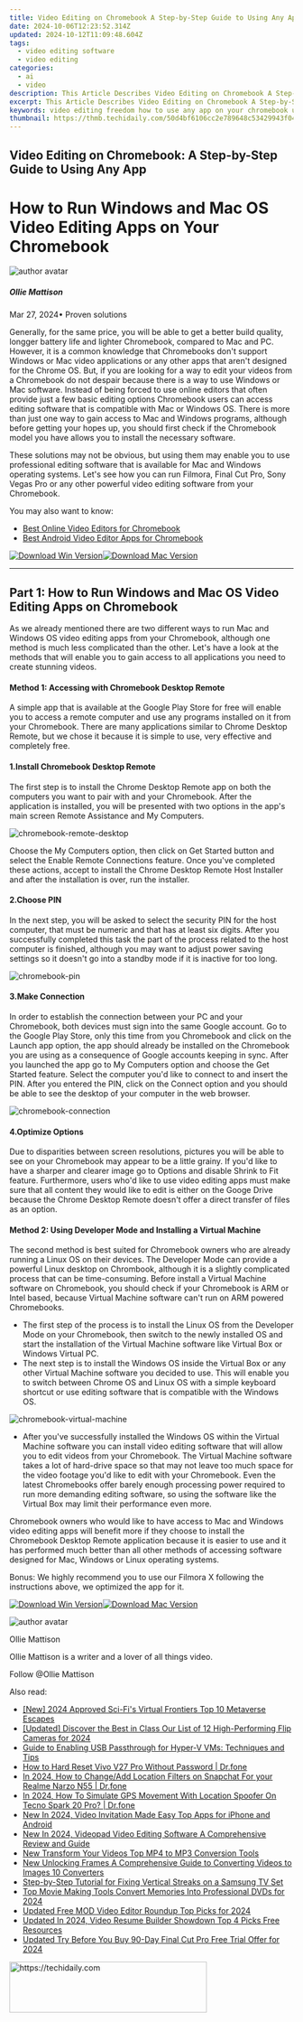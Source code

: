 ```yaml
---
title: Video Editing on Chromebook A Step-by-Step Guide to Using Any App for 2024
date: 2024-10-06T12:23:52.314Z
updated: 2024-10-12T11:09:48.604Z
tags: 
  - video editing software
  - video editing
categories: 
  - ai
  - video
description: This Article Describes Video Editing on Chromebook A Step-by-Step Guide to Using Any App for 2024
excerpt: This Article Describes Video Editing on Chromebook A Step-by-Step Guide to Using Any App for 2024
keywords: video editing freedom how to use any app on your chromebook updated 2023,mastering nikon footage a step by step guide to video editing,video editing on chromebook a step by step guide to using any app,easy gopro video editing a step by step guide for macbook users,mastering canon footage a step by step guide to video editing,mastering canon footage a step by step video editing guide,effortless video editing a step by step guide to gopro quik on macbook
thumbnail: https://thmb.techidaily.com/50d4bf6106cc2e789648c53429943f049229011e6f572fe9945c7d91985d72b7.jpg
---
```


## Video Editing on Chromebook: A Step-by-Step Guide to Using Any App

# How to Run Windows and Mac OS Video Editing Apps on Your Chromebook

![author avatar](https://images.wondershare.com/filmora/article-images/ollie-mattison.jpg)

##### Ollie Mattison

 Mar 27, 2024• Proven solutions

Generally, for the same price, you will be able to get a better build quality, longger battery life and lighter Chromebook, compared to Mac and PC. However, it is a common knowledge that Chromebooks don't support Windows or Mac video applications or any other apps that aren't designed for the Chrome OS. But, if you are looking for a way to edit your videos from a Chromebook do not despair because there is a way to use Windows or Mac software. Instead of being forced to use online editors that often provide just a few basic editing options Chromebook users can access editing software that is compatible with Mac or Windows OS. There is more than just one way to gain access to Mac and Windows programs, although before getting your hopes up, you should first check if the Chromebook model you have allows you to install the necessary software.

These solutions may not be obvious, but using them may enable you to use professional editing software that is available for Mac and Windows operating systems. Let's see how you can run Filmora, Final Cut Pro, Sony Vegas Pro or any other powerful video editing software from your Chromebook.

You may also want to know:

* [Best Online Video Editors for Chromebook](https://tools.techidaily.com/wondershare/filmora/download/)
* [](https://tools.techidaily.com/wondershare/filmora/download/)[Best Android Video Editor Apps for Chromebook](https://tools.techidaily.com/wondershare/filmora/download/)[](https://tools.techidaily.com/wondershare/filmora/download/)

[![Download Win Version](https://images.wondershare.com/filmora/guide/download-btn-win.jpg)](https://tools.techidaily.com/wondershare/filmora/download/)[![Download Mac Version](https://images.wondershare.com/filmora/guide/download-btn-mac.jpg)](https://tools.techidaily.com/wondershare/filmora/download/)

---

## Part 1: How to Run Windows and Mac OS Video Editing Apps on Chromebook

As we already mentioned there are two different ways to run Mac and Windows OS video editing apps from your Chromebook, although one method is much less complicated than the other. Let's have a look at the methods that will enable you to gain access to all applications you need to create stunning videos.

#### Method 1: Accessing with Chromebook Desktop Remote

A simple app that is available at the Google Play Store for free will enable you to access a remote computer and use any programs installed on it from your Chromebook. There are many applications similar to Chrome Desktop Remote, but we chose it because it is simple to use, very effective and completely free.

#### 1.Install Chromebook Desktop Remote

The first step is to install the Chrome Desktop Remote app on both the computers you want to pair with and your Chromebook. After the application is installed, you will be presented with two options in the app's main screen Remote Assistance and My Computers.

![chromebook-remote-desktop](https://images.wondershare.com/filmora/article-images/chromebook-remote-desktop.jpg)

Choose the My Computers option, then click on Get Started button and select the Enable Remote Connections feature. Once you've completed these actions, accept to install the Chrome Desktop Remote Host Installer and after the installation is over, run the installer.

#### 2.Choose PIN

In the next step, you will be asked to select the security PIN for the host computer, that must be numeric and that has at least six digits. After you successfully completed this task the part of the process related to the host computer is finished, although you may want to adjust power saving settings so it doesn't go into a standby mode if it is inactive for too long.

![chromebook-pin](https://images.wondershare.com/filmora/article-images/chromebook-pin.jpg)

#### 3.Make Connection

In order to establish the connection between your PC and your Chromebook, both devices must sign into the same Google account. Go to the Google Play Store, only this time from you Chromebook and click on the Launch app option, the app should already be installed on the Chromebook you are using as a consequence of Google accounts keeping in sync. After you launched the app go to My Computers option and choose the Get Started feature. Select the computer you'd like to connect to and insert the PIN. After you entered the PIN, click on the Connect option and you should be able to see the desktop of your computer in the web browser.

![chromebook-connection](https://images.wondershare.com/filmora/article-images/chromebook-connection.jpg)

#### 4.Optimize Options

Due to disparities between screen resolutions, pictures you will be able to see on your Chromebook may appear to be a little grainy. If you'd like to have a sharper and clearer image go to Options and disable Shrink to Fit feature. Furthermore, users who'd like to use video editing apps must make sure that all content they would like to edit is either on the Googe Drive because the Chrome Desktop Remote doesn't offer a direct transfer of files as an option.

#### Method 2: Using Developer Mode and Installing a Virtual Machine

The second method is best suited for Chromebook owners who are already running a Linux OS on their devices. The Developer Mode can provide a powerful Linux desktop on Chrombook, although it is a slightly complicated process that can be time-consuming. Before install a Virtual Machine software on Chromebook, you should check if your Chromebook is ARM or Intel based, because Virtual Machine software can't run on ARM powered Chromebooks.

* The first step of the process is to install the Linux OS from the Developer Mode on your Chromebook, then switch to the newly installed OS and start the installation of the Virtual Machine software like Virtual Box or Windows Virtual PC.
* The next step is to install the Windows OS inside the Virtual Box or any other Virtual Machine software you decided to use. This will enable you to switch between Chrome OS and Linux OS with a simple keyboard shortcut or use editing software that is compatible with the Windows OS.

![chromebook-virtual-machine](https://images.wondershare.com/filmora/article-images/chromebook-virtual-machine.jpg)

* After you've successfully installed the Windows OS within the Virtual Machine software you can install video editing software that will allow you to edit videos from your Chromebook. The Virtual Machine software takes a lot of hard-drive space so that may not leave too much space for the video footage you'd like to edit with your Chromebook. Even the latest Chromebooks offer barely enough processing power required to run more demanding editing software, so using the software like the Virtual Box may limit their performance even more.

Chromebook owners who would like to have access to Mac and Windows video editing apps will benefit more if they choose to install the Chromebook Desktop Remote application because it is easier to use and it has performed much better than all other methods of accessing software designed for Mac, Windows or Linux operating systems.

Bonus: We highly recommend you to use our Filmora X following the instructions above, we optimized the app for it.

[![Download Win Version](https://images.wondershare.com/filmora/guide/download-btn-win.jpg)](https://tools.techidaily.com/wondershare/filmora/download/)[![Download Mac Version](https://images.wondershare.com/filmora/guide/download-btn-mac.jpg)](https://tools.techidaily.com/wondershare/filmora/download/)

![author avatar](https://images.wondershare.com/filmora/article-images/ollie-mattison.jpg)

Ollie Mattison

Ollie Mattison is a writer and a lover of all things video.

Follow @Ollie Mattison

<ins class="adsbygoogle"
      style="display:block"
      data-ad-client="ca-pub-7571918770474297"
      data-ad-slot="8358498916"
      data-ad-format="auto"
      data-full-width-responsive="true"></ins>

<span class="atpl-alsoreadstyle">Also read:</span>
<div><ul>
<li><a href="https://fox-glue.techidaily.com/new-2024-approved-sci-fis-virtual-frontiers-top-10-metaverse-escapes/"><u>[New] 2024 Approved Sci-Fi's Virtual Frontiers Top 10 Metaverse Escapes</u></a></li>
<li><a href="https://facebook-video-footage.techidaily.com/updated-discover-the-best-in-class-our-list-of-12-high-performing-flip-cameras-for-2024/"><u>[Updated] Discover the Best in Class Our List of 12 High-Performing Flip Cameras for 2024</u></a></li>
<li><a href="https://win-tutorials.techidaily.com/guide-to-enabling-usb-passthrough-for-hyper-v-vms-techniques-and-tips/"><u>Guide to Enabling USB Passthrough for Hyper-V VMs: Techniques and Tips</u></a></li>
<li><a href="https://techidaily.com/how-to-hard-reset-vivo-v27-pro-without-password-drfone-by-drfone-reset-android-reset-android/"><u>How to Hard Reset Vivo V27 Pro Without Password | Dr.fone</u></a></li>
<li><a href="https://location-social.techidaily.com/in-2024-how-to-changeadd-location-filters-on-snapchat-for-your-realme-narzo-n55-drfone-by-drfone-virtual-android/"><u>In 2024, How to Change/Add Location Filters on Snapchat For your Realme Narzo N55 | Dr.fone</u></a></li>
<li><a href="https://review-topics.techidaily.com/in-2024-how-to-simulate-gps-movement-with-location-spoofer-on-tecno-spark-20-pro-drfone-by-drfone-virtual-android/"><u>In 2024, How To Simulate GPS Movement With Location Spoofer On Tecno Spark 20 Pro? | Dr.fone</u></a></li>
<li><a href="https://ai-video-tools.techidaily.com/new-in-2024-video-invitation-made-easy-top-apps-for-iphone-and-android/"><u>New In 2024, Video Invitation Made Easy Top Apps for iPhone and Android</u></a></li>
<li><a href="https://ai-video-tools.techidaily.com/new-in-2024-videopad-video-editing-software-a-comprehensive-review-and-guide/"><u>New In 2024, Videopad Video Editing Software A Comprehensive Review and Guide</u></a></li>
<li><a href="https://smart-video-editing.techidaily.com/new-transform-your-videos-top-mp4-to-mp3-conversion-tools/"><u>New Transform Your Videos Top MP4 to MP3 Conversion Tools</u></a></li>
<li><a href="https://ai-video-tools.techidaily.com/new-unlocking-frames-a-comprehensive-guide-to-converting-videos-to-images-10-converters/"><u>New Unlocking Frames A Comprehensive Guide to Converting Videos to Images 10 Converters</u></a></li>
<li><a href="https://tech-renaissance.techidaily.com/step-by-step-tutorial-for-fixing-vertical-streaks-on-a-samsung-tv-set/"><u>Step-by-Step Tutorial for Fixing Vertical Streaks on a Samsung TV Set</u></a></li>
<li><a href="https://ai-video-tools.techidaily.com/top-movie-making-tools-convert-memories-into-professional-dvds-for-2024/"><u>Top Movie Making Tools Convert Memories Into Professional DVDs for 2024</u></a></li>
<li><a href="https://ai-video-tools.techidaily.com/updated-free-mod-video-editor-roundup-top-picks-for-2024/"><u>Updated Free MOD Video Editor Roundup Top Picks for 2024</u></a></li>
<li><a href="https://ai-video-tools.techidaily.com/updated-in-2024-video-resume-builder-showdown-top-4-picks-free-resources/"><u>Updated In 2024, Video Resume Builder Showdown Top 4 Picks Free Resources</u></a></li>
<li><a href="https://ai-video-tools.techidaily.com/updated-try-before-you-buy-90-day-final-cut-pro-free-trial-offer-for-2024/"><u>Updated Try Before You Buy 90-Day Final Cut Pro Free Trial Offer for 2024</u></a></li>
</ul></div>

<!-- affiliate ads begin -->
<a href="https://unicoeye.pxf.io/c/5597632/2148771/18498" target="_top" id="2148771">
  <img src="//a.impactradius-go.com/display-ad/18498-2148771" border="0" alt="https://techidaily.com" width="350" height="90"/>
</a>
<img height="0" width="0" src="https://unicoeye.pxf.io/i/5597632/2148771/18498" style="position:absolute;visibility:hidden;" border="0" />
<!-- affiliate ads end -->

